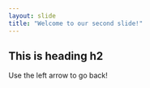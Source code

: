 ```yaml
---
layout: slide
title: "Welcome to our second slide!"
---
```

## This is heading h2
Use the left arrow to go back!
